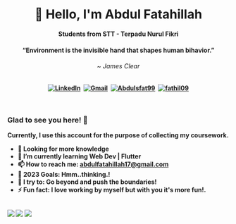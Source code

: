 <b>

<!-- 
[![Matrix SVG](https://raw.githubusercontent.com/ohidurbappy/uploads/main/matrix.svg)](https://www.youtube.com/watch?v=SDkAGkd4NLc) 

 <h2><img src="https://emojis.slackmojis.com/emojis/images/1531849430/4246/blob-sunglasses.gif?1531849430" width="30"/> Hey, nice to see you.
  </h2> -->


<div align='center'>

# 👋 Hello, I'm Abdul Fatahillah
Students from STT - Terpadu Nurul Fikri

  <!--<img src="https://capsule-render.vercel.app/api?type=waving&height=200&text=MD%20Ohidur&fontAlign=75&fontAlignY=40&color=gradient" height="200"/>-->
 
  <h4 align="center">“Environment is the invisible hand that shapes human bihavior.”</h4>
  <h6 align="center"> ~ James Clear</h6>
  
</div>

<p align="center">
<a href="https://www.linkedin.com/in/abdul-fatahillah-333539183/"><img src="https://img.shields.io/badge/linkedin-%230077B5.svg?&style=for-the-badge&logo=linkedin&logoColor=white" alt="LinkedIn" /></a>&nbsp;
<a href="mailto:abdulfatahillah17@gmail.com?subject=Hi, there"><img src="https://img.shields.io/badge/gmail-%23D14836.svg?&style=for-the-badge&logo=gmail&logoColor=white" alt="Gmail"/></a>&nbsp;
<a href="https://www.instagram.com/abdulsfat99"><img  alt="Abdulsfat99"  src="https://img.shields.io/badge/Instagram-3b5998?style=for-the-badge&logo=instagram&logoColor=white&color=purple" /></a>&nbsp;
<a href="https://www.facebook.com/vattahv/"><img  alt="fathil09"  src="https://img.shields.io/badge/Facebook-1877F2?style=for-the-badge&logo=facebook&logoColor=white" /></a>
</p>

<br>

 ### Glad to see you here! 🤩 &nbsp;

Currently, I use this account for the purpose of collecting my coursework.
 
- 🔭 Looking for more knowledge
- 🌱 I’m currently learning Web Dev | Flutter
- 📫 How to reach me: abdulfatahillah17@gmail.com <br>
- 🥅 2023 Goals: Hmm..thinking.!
- 🧗 I try to: Go beyond and push the boundaries!
- ⚡ Fun fact: I love working by myself but with you it's more fun!.

<br>
<img src="https://img.shields.io/badge/Windows-0078D6?style=for-the-badge&logo=windows&logoColor=white"/>
<img src="https://img.shields.io/badge/Android-3DDC84?style=for-the-badge&logo=android&logoColor=white"/>
<img src="https://img.shields.io/badge/Arduino-326fa8?style=for-the-badge&logo=arduino&logoColor=white"/>
<br>
